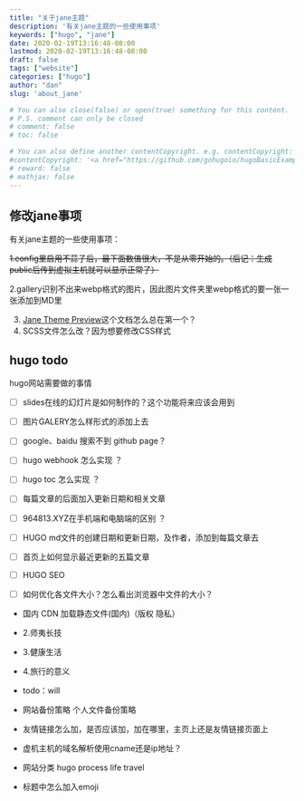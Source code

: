 ```yaml
---
title: "关于jane主题"
description: '有关jane主题的一些使用事项'
keywords: ["hugo", "jane"]
date: 2020-02-19T13:16:48-08:00
lastmod: 2020-02-19T13:16:48-08:00
draft: false
tags: ["website"]
categories: ["hugo"]
author: "dan"
slug: 'about_jane'

# You can also close(false) or open(true) something for this content.
# P.S. comment can only be closed
# comment: false
# toc: false

# You can also define another contentCopyright. e.g. contentCopyright: "This is another copyright."
#contentCopyright: '<a href="https://github.com/gohugoio/hugoBasicExample" rel="noopener" target="_blank">See origin</a>'
# reward: false
# mathjax: false
---
```

## 修改jane事项

有关jane主题的一些使用事项：

~~1.config里启用不蒜子后，最下面数值很大，不是从零开始的。（后记：生成public后传到虚拟主机就可以显示正常了）~~

2.gallery识别不出来webp格式的图片，因此图片文件夹里webp格式的要一张一张添加到MD里

3. [Jane Theme Preview](/post/jane-theme-preview/)这个文档怎么总在第一个？
4. SCSS文件怎么改？因为想要修改CSS样式

## hugo todo

hugo网站需要做的事情

- [ ] slides在线的幻灯片是如何制作的？这个功能将来应该会用到

- [ ] 图片GALERY怎么样形式的添加上去

- [ ] google、baidu 搜索不到 github page？

- [ ] hugo webhook 怎么实现 ？

- [ ] hugo toc 怎么实现 ？

- [ ] 每篇文章的后面加入更新日期和相关文章

- [ ] 964813.XYZ在手机端和电脑端的区别 ？

- [ ] HUGO md文件的创建日期和更新日期，及作者，添加到每篇文章去

- [ ] 首页上如何显示最近更新的五篇文章

- [ ] HUGO SEO

- [ ] 如何优化各文件大小？怎么看出浏览器中文件的大小？

- 国内 CDN 加载静态文件(国内)（版权 隐私）

- 2.师夷长技

- 3.健康生活

- 4.旅行的意义

- todo：will

- 网站备份策略 个人文件备份策略

- 友情链接怎么加，是否应该加，加在哪里，主页上还是友情链接页面上

- 虚机主机的域名解析使用cname还是ip地址？

- 网站分类 hugo process life travel

- 标题中怎么加入emoji